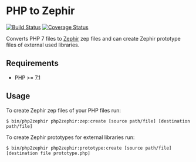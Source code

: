# PHP to Zephir

[![Build Status](https://travis-ci.org/sandrokeil/php-to-zephir.svg?branch=master)](https://travis-ci.org/sandrokeil/php-to-zephir)
[![Coverage Status](https://coveralls.io/repos/sandrokeil/php-to-zephir/badge.svg?branch=master&service=github)](https://coveralls.io/github/sandrokeil/php-to-zephir?branch=master)


Converts PHP 7 files to [Zephir](https://zephir-lang.com/en) zep files
and can create Zephir prototype files of external used libraries.

## Requirements

- PHP >= 7.1

## Usage
To create Zephir zep files of your PHP files run:

```
$ bin/php2zephir php2zephir:zep:create [source path/file] [destination path/file]
```

To create Zephir prototypes for external libraries run:

```
$ bin/php2zephir php2zephir:prototype:create [source path/file] [destination file prototype.php]
```